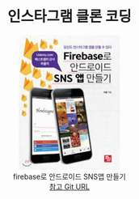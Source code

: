 <h1 align="center">인스타그램 클론 코딩</h1>

<p align="center">
     <img src="./howl.jpeg" width="200">
     <br/>
     <span>firebase로 안드로이드 SNS앱 만들기</span>
     <br/>
     <a href="https://github.com/you6878/howlstagram" target="_blank">참고 Git URL</a>
</p>
